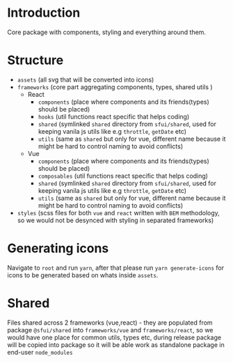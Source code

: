 # Introduction

Core package with components, styling and everything around them.

# Structure

- `assets` (all svg that will be converted into icons)
- `frameworks` (core part aggregating components, types, shared utils )
  - React
    - `components` (place where components and its friends(types) should be placed)
    - `hooks` (util functions react specific that helps coding)
    - `shared` (symlinked `shared` directory from `sfui/shared`, used for keeping vanila js utils like e.g `throttle`, `getDate` etc)
    - `utils` (same as `shared` but only for vue, different name because it might be hard to control naming to avoid conflicts)
  - Vue
    - `components` (place where components and its friends(types) should be placed)
    - `composables` (util functions react specific that helps coding)
    - `shared` (symlinked `shared` directory from `sfui/shared`, used for keeping vanila js utils like e.g `throttle`, `getDate` etc)
    - `utils` (same as `shared` but only for vue, different name because it might be hard to control naming to avoid conflicts)
- `styles` (scss files for both `vue` and `react` written with `BEM` methodology, so we would not be desynced with styling in separated frameworks)

# Generating icons

Navigate to `root` and run `yarn`, after that please run `yarn generate-icons` for icons to be generated based on whats inside `assets`.

# Shared

Files shared across 2 frameworks (vue,react) - they are populated from package `@sfui/shared` into `frameworks/vue` and `frameworks/react`, so we would have one place for common utils, types etc, during release package will be copied into package so it will be able work as standalone package in end-user `node_modules`

